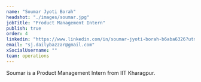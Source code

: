 ```yaml
---
name: "Soumar Jyoti Borah"
headshot: "./images/soumar.jpg"
jobTitle: "Product Management Intern"
publish: true
order: 4
linkedin: "https://www.linkedin.com/in/soumar-jyoti-borah-b6aba6326?utm_source=share&utm_campaign=share_via&utm_content=profile&utm_medium=android_app"
email: "sj.dailybazzar@gmail.com"
xSocialUsername: ""
team: operations
---
```


Soumar is a Product Management Intern from IIT Kharagpur. 